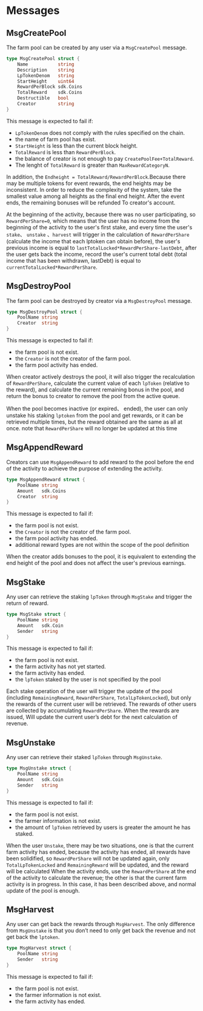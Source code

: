 <!--
order: 2
-->

# Messages

## MsgCreatePool

The farm pool can be created by any user via a `MsgCreatePool` message.

```go
type MsgCreatePool struct {
    Name           string
    Description    string
    LpTokenDenom   string
    StartHeight    uint64
    RewardPerBlock sdk.Coins
    TotalReward    sdk.Coins
    Destructible   bool
    Creator        string
}
```

This message is expected to fail if:

- `LpTokenDenom` does not comply with the rules specified on the chain.
- the name of farm pool has exist.
- `StartHeight` is less than the current block height.
- `TotalReward` is less than `RewardPerBlock`.
- the balance of creator is not enough to pay `CreatePoolFee+TotalReward`.
- The lenght of `TotalReward` is greater than `MaxRewardCategoryN`.

In addition, the `Endheight = TotalReward/RewardPerBlock`.Because there may be multiple tokens for event rewards, the end heights may be inconsistent. In order to reduce the complexity of the system, take the smallest value among all heights as the final end height. After the event ends, the remaining bonuses will be refunded To creator's account.

At the beginning of the activity, because there was no user participating, so `RewardPerShare=0`, which means that the user has no income from the beginning of the activity to the user's first stake, and every time the user's `stake`、 `unstake` 、`harvest` will trigger
in the calculation of `RewardPerShare` (calculate the income that each lptoken can obtain before), the user's previous income is equal to `lastTotalLocked*RewardPerShare-lastDebt`, after the user gets back the income, record the user's current total debt (total income that has been withdrawn, lastDebt) is equal to `currentTotalLocked*RewardPerShare`.

## MsgDestroyPool

The farm pool can be destroyed by creator via a `MsgDestroyPool` message.

```go
type MsgDestroyPool struct {
    PoolName string
    Creator  string
}
```

This message is expected to fail if:

- the farm pool is not exist.
- the `Creator` is not the creator of the farm pool.
- the farm pool activity has ended.

When creator actively destroys the pool, it will also trigger the recalculation of `RewardPerShare`, calculate the current value of each `lpToken` (relative to the reward), and calculate the current remaining bonus in the pool, and return the bonus to creator to remove the pool from the active queue.

When the pool becomes inactive (or expired、 ended), the user can only unstake his staking `lptoken` from the pool and get rewards, or it can be retrieved multiple times, but the reward obtained are the same as all at once. note that `RewardPerShare` will no longer be updated at this time

## MsgAppendReward

Creators can use `MsgAppendReward` to add reward to the pool before the end of the activity to achieve the purpose of extending the activity.

```go
type MsgAppendReward struct {
    PoolName string
    Amount   sdk.Coins
    Creator  string
}
```

This message is expected to fail if:

- the farm pool is not exist.
- the `Creator` is not the creator of the farm pool.
- the farm pool activity has ended.
- additional reward types are not within the scope of the pool definition

When the creator adds bonuses to the pool, it is equivalent to extending the end height of the pool and does not affect the user's previous earnings.

## MsgStake

Any user can retrieve the staking `lpToken` through `MsgStake` and trigger the return of reward.

```go
type MsgStake struct {
    PoolName string
    Amount   sdk.Coin
    Sender   string
}
```

This message is expected to fail if:

- the farm pool is not exist.
- the farm activity has not yet started.
- the farm activity has ended.
- the `lpToken` staked by the user is not specified by the pool

Each stake operation of the user will trigger the update of the pool (including `RemainingReward`, `RewardPerShare`, `TotalLpTokenLocked`), but only the rewards of the current user will be retrieved. The rewards of other users are collected by accumulating `RewardPerShare`. When the rewards are issued, Will update the current user’s debt for the next calculation of revenue.

## MsgUnstake

Any user can retrieve their staked `lpToken` through `MsgUnstake`.

```go
type MsgUnstake struct {
    PoolName string
    Amount   sdk.Coin
    Sender   string
}
```

This message is expected to fail if:

- the farm pool is not exist.
- the farmer information is not exist.
- the amount of `lpToken` retrieved by users is greater the amount he has staked.

When the user `Unstake`, there may be two situations, one is that the current farm activity has ended, because the activity has ended, all rewards have been solidified, so `RewardPerShare` will not be updated again, only `TotalLpTokenLocked` and `RemainingReward` will be updated, and the reward will be calculated When the activity ends, use the `RewardPerShare` at the end of the activity to calculate the revenue; the other is that the current farm activity is in progress. In this case, it has been described above, and normal update of the pool is enough.

## MsgHarvest

Any user can get back the rewards through `MsgHarvest`. The only difference from `MsgUnstake` is that you don’t need to only get back the revenue and not get back the `lptoken`.

```go
type MsgHarvest struct {
    PoolName string
    Sender   string
}
```

This message is expected to fail if:

- the farm pool is not exist.
- the farmer information is not exist.
- the farm activity has ended.
